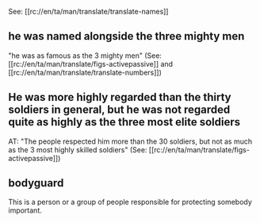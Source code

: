 See: [[rc://en/ta/man/translate/translate-names]]

## he was named alongside the three mighty men ##

"he was as famous as the 3 mighty men"  (See: [[rc://en/ta/man/translate/figs-activepassive]] and [[rc://en/ta/man/translate/translate-numbers]])

## He was more highly regarded than the thirty soldiers in general, but he was not regarded quite as highly as the three most elite soldiers ##

AT: "The people respected him more than the 30 soldiers, but not as much as the 3 most highly skilled soldiers" (See: [[rc://en/ta/man/translate/figs-activepassive]])

## bodyguard ##

This is a person or a group of people responsible for protecting somebody important.